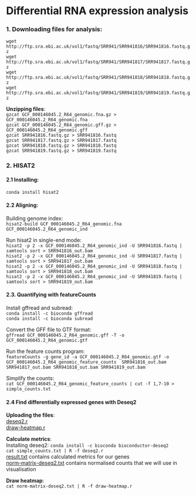 # Differential RNA expression analysis

### 1. Downloading files for analysis:
`wget http://ftp.sra.ebi.ac.uk/vol1/fastq/SRR941/SRR941816/SRR941816.fastq.gz` \
`wget http://ftp.sra.ebi.ac.uk/vol1/fastq/SRR941/SRR941817/SRR941817.fastq.gz` \
`wget http://ftp.sra.ebi.ac.uk/vol1/fastq/SRR941/SRR941818/SRR941818.fastq.gz` \
`wget http://ftp.sra.ebi.ac.uk/vol1/fastq/SRR941/SRR941819/SRR941819.fastq.gz`

**Unzipping files**: \
`gzcat GCF_000146045.2_R64_genomic.fna.gz > GCF_000146045.2_R64_genomic.fna` \
`gzcat GCF_000146045.2_R64_genomic.gff.gz > GCF_000146045.2_R64_genomic.gff` \
`gzcat SRR941816.fastq.gz > SRR941816.fastq` \
`gzcat SRR941817.fastq.gz > SRR941817.fastq` \
`gzcat SRR941818.fastq.gz > SRR941818.fastq` \
`gzcat SRR941819.fastq.gz > SRR941819.fastq`

### 2. HISAT2

#### 2.1 Installing:
`conda install hisat2`

#### 2.2 Aligning:
Building genome index: \
`hisat2-build GCF_000146045.2_R64_genomic.fna GCF_000146045.2_R64_genomic_ind`

Run hisat2 in single-end mode: \
`hisat2 -p 2 -x GCF_000146045.2_R64_genomic_ind -U SRR941816.fastq | samtools sort > SRR941816_out.bam` \
`hisat2 -p 2 -x GCF_000146045.2_R64_genomic_ind -U SRR941817.fastq | samtools sort > SRR941817_out.bam` \
`hisat2 -p 2 -x GCF_000146045.2_R64_genomic_ind -U SRR941818.fastq | samtools sort > SRR941818_out.bam` \
`hisat2 -p 2 -x GCF_000146045.2_R64_genomic_ind -U SRR941819.fastq | samtools sort > SRR941819_out.bam`

#### 2.3. Quantifying with featureCounts

Install gffread and subread: \
`conda install -c bioconda gffread` \
`conda install -c bioconda subread`

Convert the GFF file to GTF format: \
`gffread GCF_000146045.2_R64_genomic.gff -T -o GCF_000146045.2_R64_genomic.gtf`

Run the feature counts program: \
`featureCounts -g gene_id -a GCF_000146045.2_R64_genomic.gtf -o GCF_000146045.2_R64_genomic_feature_counts  SRR941816_out.bam SRR941817_out.bam SRR941818_out.bam SRR941819_out.bam` 

Simplify the counts: \
`cat GCF_000146045.2_R64_genomic_feature_counts | cut -f 1,7-10 > simple_counts.txt`

#### 2.4 Find differentially expressed genes with Deseq2

**Uploading the files**: \
[deseq2.r](https://github.com/lear-711/Bioinformatics_practice/blob/486f49aa309abc052a002c96b79525bd7a284698/deseq2.r) \
[draw-heatmap.r](https://github.com/lear-711/Bioinformatics_practice/blob/3fcfad3b9dc412bfcbd19f92690a94a26fc9d1eb/draw-heatmap.r)

**Calculate metrics**: \
Installing deseq2: `conda install -c bioconda bioconductor-deseq2` \
`cat simple_counts.txt | R -f deseq2.r ` \
[result.txt]() contains calculated metrics for our genes \
[norm-matrix-deseq2.txt]() contains normalised counts that we will use in visualisation

**Draw heatmap**: \
`cat norm-matrix-deseq2.txt | R -f draw-heatmap.r`



